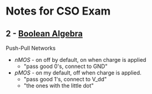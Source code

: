 # Notes for CSO Exam

## 2 - [Boolean Algebra](https://researcher111.github.io/uva-cso1-F23-DG/lectures/2-boolean-algebra.pdf)

Push-Pull Networks
* _nMOS_ - on off by default, on when charge is applied
    * "pass good 0's, connect to GND"
* _pMOS_ - on my default, off when charge is applied. 
    * "pass good 1's, connect to V_dd"
    * "the ones with the little dot"
